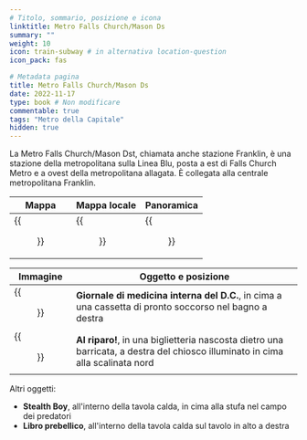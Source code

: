```yaml
---
# Titolo, sommario, posizione e icona
linktitle: Metro Falls Church/Mason Ds
summary: ""
weight: 10
icon: train-subway # in alternativa location-question
icon_pack: fas

# Metadata pagina
title: Metro Falls Church/Mason Ds
date: 2022-11-17
type: book # Non modificare
commentable: true
tags: "Metro della Capitale"
hidden: true
---
```



La Metro Falls Church/Mason Dst, chiamata anche stazione Franklin, è una stazione della metropolitana sulla Linea Blu, posta a est di Falls Church Metro e a ovest della metropolitana allagata. È collegata alla centrale metropolitana Franklin.


| Mappa | Mappa locale | Panoramica |
| ----- | ------------ | ---------- |
|  {{<figure src="fo3/Falls_Church_HC_loc.webp">}} | {{<figure src="fo3/MFC_Mason_Dst_Metro_loc_map.webp">}}  |  {{<figure src="fo3/Falls_Church_Mason_district_Metro.webp">}} |

| Immagine | Oggetto e posizione |
| -------- | ------------------- |
| {{<figure src="fo3/DC_Journal_of_Internal_Medicine_Falls_Church_Mason.webp">}}  | **Giornale di medicina interna del D.C.**, in cima a una cassetta di pronto soccorso nel bagno a destra   |
| {{<figure src="fo3/DuckAndCover_FCMasonDM.webp">}}  | **Al riparo!**, in una biglietteria nascosta dietro una barricata, a destra del chiosco illuminato in cima alla scalinata nord  |


Altri oggetti:
- **Stealth Boy**, all'interno della tavola calda, in cima alla stufa nel campo dei predatori
- **Libro prebellico**, all'interno della tavola calda sul tavolo in alto a destra